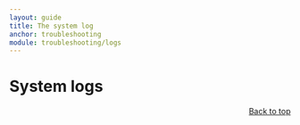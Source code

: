 ```yaml
---
layout: guide
title: The system log
anchor: troubleshooting
module: troubleshooting/logs
---
```


# <a name="top"></a> System logs

<div style="text-align: right"> <a href="#top"> Back to top </a> </div>